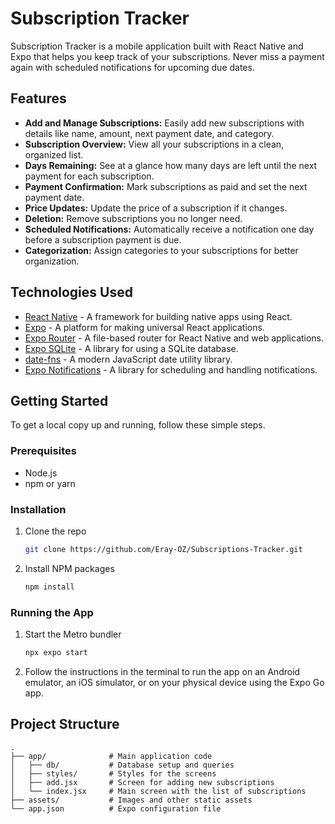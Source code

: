 # Subscription Tracker

Subscription Tracker is a mobile application built with React Native and Expo that helps you keep track of your subscriptions. Never miss a payment again with scheduled notifications for upcoming due dates.

## Features

- **Add and Manage Subscriptions:** Easily add new subscriptions with details like name, amount, next payment date, and category.
- **Subscription Overview:** View all your subscriptions in a clean, organized list.
- **Days Remaining:** See at a glance how many days are left until the next payment for each subscription.
- **Payment Confirmation:** Mark subscriptions as paid and set the next payment date.
- **Price Updates:** Update the price of a subscription if it changes.
- **Deletion:** Remove subscriptions you no longer need.
- **Scheduled Notifications:** Automatically receive a notification one day before a subscription payment is due.
- **Categorization:** Assign categories to your subscriptions for better organization.

## Technologies Used

- [React Native](https://reactnative.dev/) - A framework for building native apps using React.
- [Expo](https://expo.dev/) - A platform for making universal React applications.
- [Expo Router](https://expo.github.io/router/) - A file-based router for React Native and web applications.
- [Expo SQLite](https://docs.expo.dev/versions/latest/sdk/sqlite/) - A library for using a SQLite database.
- [date-fns](https://date-fns.org/) - A modern JavaScript date utility library.
- [Expo Notifications](https://docs.expo.dev/versions/latest/sdk/notifications/) - A library for scheduling and handling notifications.

## Getting Started

To get a local copy up and running, follow these simple steps.

### Prerequisites

- Node.js
- npm or yarn

### Installation

1. Clone the repo
   ```sh
   git clone https://github.com/Eray-OZ/Subscriptions-Tracker.git
   ```
2. Install NPM packages
   ```sh
   npm install
   ```

### Running the App

1. Start the Metro bundler
   ```sh
   npx expo start
   ```
2. Follow the instructions in the terminal to run the app on an Android emulator, an iOS simulator, or on your physical device using the Expo Go app.

## Project Structure

```
.
├── app/              # Main application code
│   ├── db/           # Database setup and queries
│   ├── styles/       # Styles for the screens
│   ├── add.jsx       # Screen for adding new subscriptions
│   └── index.jsx     # Main screen with the list of subscriptions
├── assets/           # Images and other static assets
└── app.json          # Expo configuration file
```